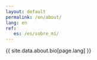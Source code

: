 ```yaml
---
layout: default
permalink: /en/about/
lang: en
ref:
   es: /es/sobre_mí/
---
```


{{ site.data.about.bio[page.lang] }}